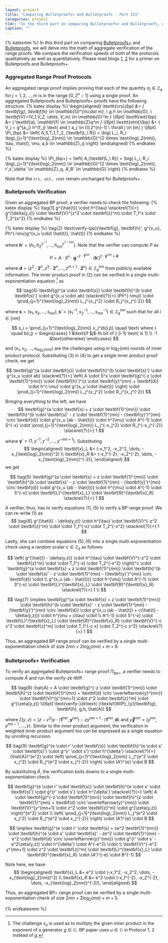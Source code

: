 ```yaml
---
layout: project
title: "Comparing Bulletproofs+ and Bulletproofs - Part III"
categories: project
tldr: "In the third part on comparing Bulletproofs+ and Bulletproofs, we discuss the single multi-exponentiation verification in Bulletproofs and Bulletproofs range proof protocols. This greatly speeds up the verification speeds. Dive in to see the math behind it!"
caption: ""
---
```


{% katexmm %}
In this third part on comparing [Bulletproofs+](https://eprint.iacr.org/2020/735.pdf) and [Bulletproofs](https://eprint.iacr.org/2017/1066.pdf), we will delve into the math of aggregate verification of the range proofs. We compare the verification speeds of both of the protocols qualitatively as well as quantitatively. Please read blogs [1](https://suyash67.github.io/homepage/project/2020/07/03/bulletproofs_plus_part1.html), [2](https://suyash67.github.io/homepage/project/2020/07/03/bulletproofs_plus_part2.html) for a primer on Bulletproofs and Bulletproofs+.


### Aggregated Range Proof Protocols 

An aggregated range proof implies proving that each of the quantity $a_j \in \mathbb{Z}_q$ for $j=1,2,\dots,m$ is in the range $[0,2^n - 1]$ using a single proof. An aggregated Bulletproofs and Bulletproofs+ proofs have the following structure.
{% katex display %}
\begin{aligned}
\texttt{crs}_{bp} &= \{ \textbf{g}, \textbf{h} \in \mathbb{G}^{n\cdot m}, \ g,h \in \mathbb{G}, \ \textbf{V}=(V_1,V_2, \dots, V_m) \in \mathbb{G}^m \} \\[6pt]
\texttt{wit}_{bp} &= \{ \textbf{a}, \mathbf{f} \in \mathbb{Z}_q^m \} \\[6pt]
\texttt{stmt}_{bp} &= \{ V_j = g^{a_j} h^{f_j} \text{ and } a_j \in [0,2^{n}-1] \ \forall j \in [m] \} \\[6pt]
\Pi_{bp} &= \left\{ A,S,T_1,T_2, (\textbf{L,\ R}) = \big( L_i, R_i \big)_{j=1}^{\text{log}_2(nm)} \in \mathbb{G}^{2 \times \text{log}_2(nm)}, \tau, \hat{t}, \mu, a,b \in \mathbb{Z}_q \right\}
\end{aligned}
{% endkatex %}

{% katex display %}
\Pi_{bp+} = \left\{ A,(\textbf{L,\ R}) = \big( L_i, R_i \big)_{j=1}^{\text{log}_2(nm)} \in \mathbb{G}^{2 \times \text{log}_2(nm)}, r',s',\delta' \in \mathbb{Z}_q,  A',B' \in \mathbb{G} \right\}
{% endkatex %}

Note that the $\texttt{crs, wit, stmt}$ remain unchanged for Bulletproofs+.

### Bulletproofs Verification

Given an aggregated BP proof, a verifier needs to check the following:
{% katex display %}
\tag{1} 
g^{\hat{t}} \cdot h^{\tau} \stackrel{?}{=} g^{\delta(y,z)} \cdot \textbf{V}^{z^2 \cdot \textbf{z}^m} \cdot T_1^x \cdot T_2^{x^2} 
{% endkatex %}

{% katex display %}
\tag{2}
\text{verify-ipp}(\textbf{g}, \textbf{h}', g^{x_u}, Ph^{-\mu}g^{x_u \cdot \hat{t}}, \hat{t})
{% endkatex %}

where $\textbf{h}' = (h_1, h_2^{y^{-1}}, \dots, h_{mn}^{y^{1-mn}})$.
Note that the verifier can compute $P$ as 

$$\tag{3} P = A \cdot S^x \cdot \textbf{g}^{-z \cdot \textbf{1}^{mn}} \cdot (\textbf{h}')^{z \cdot \textbf{y}^{mn} + \textbf{d}}$$ 

where $\textbf{d} = (z^2 \cdot \textbf{2}^n, z^3 \cdot \textbf{2}^n, \dots, z^{m+1} \cdot \textbf{2}^n) \in \mathbb{Z}^{mn}_q$ from publicly available information.
The inner product proof in $(2)$ can be verified in a single multi-exponentiation equation [^1] as

$$
\tag{4}
\textbf{g}^{a \cdot \textbf{s}} \cdot \textbf{h}^{b \cdot \textbf{s}'} \cdot g^{x_u \cdot ab} \stackrel{?}{=} (Ph^{-\mu}) \cdot \prod_{j=1}^{\text{log}_2(nm)} L_j^{x_j^2} \cdot R_j^{x_j^{-2}}
$$

where $\textbf{s} = (s_1, s_2, \dots, s_{mn}), \textbf{s}' = (s_1^{-1}, s_2^{-1}, \dots, s_{mn}^{-1}) \in \mathbb{Z}_q^{mn}$ such that for all $i \in [nm]$

$$
s_i = \prod_{j=1}^{\text{log}_2(nm)} x_j^{b(i,j)}
\quad
\text{ where }
\quad
b(i,j) = 
\begin{cases}
   1 &\text{if $j$-th bit of } (i-1) \text{ is 1} \\
   -1 &\text{otherwise}
\end{cases}
$$

and $(x_1, x_2, \dots, x_{\text{log}_2(nm)})$ are the challenges using in $\text{log}_2(nm)$ rounds of inner product protocol. Substituting $(3)$ in $(4)$ to get a single inner product proof check, we get

$$
\textbf{g}^{a \cdot \textbf{s}} \cdot \textbf{h}^{b \cdot \textbf{s}'} \cdot g^{x_u \cdot ab} \stackrel{?}{=} 
\left(
    A \cdot S^x \cdot \textbf{g}^{-z \cdot \textbf{1}^{mn}} \cdot (\textbf{h}')^{z \cdot \textbf{y}^{mn} + \textbf{d}} \cdot h^{-\mu} \cdot g^{x_u \cdot \hat{t}}
\right) 
\cdot \prod_{j=1}^{\text{log}_2(nm)} L_j^{x_j^2} \cdot R_j^{x_j^{-2}}
$$

Bringing everything to the left, we have
$$
\textbf{g}^{a \cdot \textbf{s} + z \cdot \textbf{1}^{mn}} \cdot 
\textbf{h}^{b \cdot \textbf{s}' - z \cdot \textbf{1}^{mn} - (\textbf{y}')^{mn} \circ \textbf{d}} \cdot 
g^{x_u (ab - \hat{t})} \cdot
h^{\mu} \cdot 
A^{-1} \cdot 
S^{-x} \cdot
\prod_{j=1}^{\text{log}_2(nm)} L_j^{-x_j^2} \cdot R_j^{-x_j^{-2}}
\stackrel{?}{=}
1
$$

where $\textbf{y}' = (1, y^{-1}, y^{-2}, \dots, y^{-mn+1})$. Substituting 
$$
\begin{aligned}
\textbf{x}_L &= (-x_1^2, -x_2^2, \dots, -x_{\text{log}_2(nm)}^2) \\
\textbf{x}_R &= (-x_1^{-2}, -x_2^{-2}, \dots, -x_{\text{log}_2(nm)}^{-2}),
\end{aligned}
$$
we get 

$$
\tag{5}
\textbf{g}^{a \cdot \textbf{s} + z \cdot \textbf{1}^{mn}} \cdot 
\textbf{h}^{b \cdot \textbf{s}' - z \cdot \textbf{1}^{mn} - (\textbf{y}')^{mn} \circ \textbf{d}} \cdot 
g^{x_u (ab - \hat{t})} \cdot
h^{\mu} \cdot 
A^{-1} \cdot 
S^{-x} \cdot
\textbf{L}^{\textbf{x}_L} \cdot
\textbf{R}^{\textbf{x}_R}
\stackrel{?}{=}
1
$$

A verifier, thus, has to verify equations $(1), (5)$ to verify a BP range proof. We can re-write $(1)$ as
$$
\tag{6}
g^{\hat{t} - \delta(y,z)} \cdot 
h^{\tau} \cdot
\textbf{V}^{-z^2 \cdot \textbf{z}^m} \cdot
\cdot T_1^{-x} \cdot 
T_2^{-x^2}
\stackrel{?}{=} 
1
$$

Lastly, she can combine equations $(5), (6)$ into a single multi-exponentiation check using a random scalar $c \in \mathbb{Z}_q$ as follows:

$$
\left(
    g^{\hat{t} - \delta(y,z)} \cdot 
    h^{\tau} \cdot
    \textbf{V}^{-z^2 \cdot \textbf{z}^m} \cdot
    \cdot T_1^{-x} \cdot 
    T_2^{-x^2}
\right)^c 
\cdot
\textbf{g}^{a \cdot \textbf{s} + z \cdot \textbf{1}^{mn}} \cdot 
\textbf{h}^{b \cdot \textbf{s}' - z \cdot \textbf{1}^{mn} - (\textbf{y}')^{mn} \circ \textbf{d}} \cdot 
\\
g^{x_u (ab - \hat{t})} \cdot
h^{\mu} \cdot 
A^{-1} \cdot 
S^{-x} \cdot
\textbf{L}^{\textbf{x}_L} \cdot
\textbf{R}^{\textbf{x}_R}
\stackrel{?}{=}
1
\\
$$

$$
\tag{7}
\implies
\textbf{g}^{a \cdot \textbf{s} + z \cdot \textbf{1}^{mn}} \cdot 
\textbf{h}^{b \cdot \textbf{s}' - z \cdot \textbf{1}^{mn} - (\textbf{y}')^{mn} \circ \textbf{d}} \cdot 
g^{x_u (ab - \hat{t}) + c(\hat{t} - \delta(y,z))} \cdot
h^{\mu + c\tau} \cdot 
\\
A^{-1} \cdot 
S^{-x} \cdot
\textbf{L}^{\textbf{x}_L} \cdot
\textbf{R}^{\textbf{x}_R} \cdot
\textbf{V}^{-c z^2 \cdot \textbf{z}^m} \cdot
\cdot T_1^{-c x} \cdot 
T_2^{-c x^2}
\stackrel{?}{=}
1
$$

Thus, an aggregated BP range proof can be verified by a single multi-exponentiation check of size $2mn + 2\text{log}_2(mn) + m + 6$.

### Bulletproofs+ Verification

To verify an aggregated Bulletproofs+ range proof $\Pi_{bp+}$, a verifier needs to compute $\hat{A}$ and run the $\text{verify-}zk\text{-}\textsf{WIP}$.

$$
\tag{8}
\hat{A} = A \cdot
\textbf{g}^{-z \cdot \textbf{1}^{mn}} \cdot 
\textbf{h}^{z \cdot \textbf{1}^{mn} + \textbf{d} \circ \overleftarrow{y}^{mn}} \cdot
\textbf{V}^{y^{mn+1} \cdot z^2 \cdot \textbf{z}^m} \cdot g^{\zeta(y,z)} 
\\[6pt]
\text{verify-}zk\text{-}\textsf{WIP}_{y}(\textbf{g}, \textbf{h}, g,h, \hat{A})
$$

where $\zeta(y,z) = (z - z^2) y \cdot \langle \textbf{1}^{mn},\textbf{y}^{nm} \rangle - zy^{mn+1} \cdot \langle \textbf{1}^{mn}, \textbf{d} \rangle$ and $\overleftarrow{y}^{nm} = (y^{mn}, y^{mn-1}, \dots, y)$.
Similar to the inner product argument, the verification in weighted inner product argument too can be expressed as a single equation by unrolling recursion.

$$
\tag{9}
\textbf{g}^{e \cdot r' \cdot \textbf{s}} \cdot 
\textbf{h}^{e \cdot s' \cdot \textbf{s}'} \cdot 
g^{r' \odot s'} \cdot
h^{\delta'} 
\stackrel{?}{=} 
(\hat{A})^{e^2} \cdot 
\left(
    \prod_{j=1}^{\text{log}_2(nm)} L_j^{e^2 \cdot x_j^2} \cdot R_j^{e^2 \cdot x_j^{-2}}
\right) \cdot
(A')^{e} \cdot B 
$$

By substituting $\hat{A}$, the verification boils downs to a single multi-exponentiation check.

$$
\textbf{g}^{e \cdot r' \cdot \textbf{s}} \cdot 
\textbf{h}^{e \cdot s' \cdot \textbf{s}'} \cdot 
g^{r' \odot s'} \cdot
h^{\delta'} 
\stackrel{?}{=} 
\left(
    A \cdot
    \textbf{g}^{-z \cdot \textbf{1}^{mn}} \cdot 
    \textbf{h}^{z \cdot \textbf{1}^{mn} + \textbf{d} \circ \overleftarrow{y}^{mn}} \cdot
    \textbf{V}^{y^{mn+1} \cdot z^2 \cdot \textbf{z}^m} \cdot g^{\zeta(y,z)} 
\right)^{e^2} \cdot 
\\
\left(
    \prod_{j=1}^{\text{log}_2(nm)} L_j^{e^2 \cdot x_j^2} \cdot R_j^{e^2 \cdot x_j^{-2}}
\right) \cdot
(A')^{e} \cdot B 
$$

$$
\implies 
\textbf{g}^{e \cdot r' \cdot \textbf{s} + ze^2 \textbf{1}^{mn}} \cdot 
\textbf{h}^{e \cdot s' \cdot \textbf{s}' - ze^2 \cdot \textbf{1}^{mn} - e^2 \cdot \textbf{d} \circ \overleftarrow{y}^{mn}} \cdot 
g^{r' \odot s' - e^2\zeta(y,z)} \cdot
h^{\delta'} \cdot
A^{-e^2} \cdot
\\
\textbf{V}^{-e^2 y^{mn+1} \cdot z^2 \cdot \textbf{z}^m} \cdot 
\textbf{L}^{\textbf{x}_L} \cdot
\textbf{R}^{\textbf{x}_R} \cdot
(A')^{-e} \cdot B^{-1} 
$$

Note here, we have 
$$
\begin{aligned}
\textbf{x}_L &= e^2 \cdot (-x_1^2, -x_2^2, \dots, -x_{\text{log}_2(nm)}^2) \\
\textbf{x}_R &= e^2 \cdot (-x_1^{-2}, -x_2^{-2}, \dots, -x_{\text{log}_2(nm)}^{-2}),
\end{aligned}
$$

Thus, an aggregated BP+ range proof can be verified by a single multi-exponentiation check of size $2mn + 2\text{log}_2(mn) + m + 5$.

[^1]: The challenge $x_u$ is used as to multiply the given inner product in the exponent of a generator $g \in \mathbb{G}$. BP paper uses $u \in \mathbb{G}$ in Protocol 1, 2 instead of $g$. 

{% endkatexmm %}
